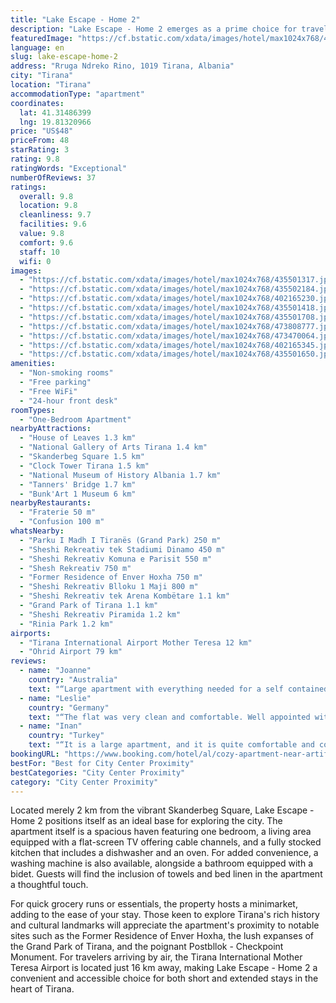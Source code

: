 ```yaml
---
title: "Lake Escape - Home 2"
description: "Lake Escape - Home 2 emerges as a prime choice for travelers seeking a blend of comfort and convenience in Tirana."
featuredImage: "https://cf.bstatic.com/xdata/images/hotel/max1024x768/435501317.jpg?k=c800fcef946681c5b4b6a64a33897e50dbfd78f936176b19c807b986f15681c8&o=&hp=1"
language: en
slug: lake-escape-home-2
address: "Rruga Ndreko Rino, 1019 Tirana, Albania"
city: "Tirana"
location: "Tirana"
accommodationType: "apartment"
coordinates:
  lat: 41.31486399
  lng: 19.81320966
price: "US$48"
priceFrom: 48
starRating: 3
rating: 9.8
ratingWords: "Exceptional"
numberOfReviews: 37
ratings:
  overall: 9.8
  location: 9.8
  cleanliness: 9.7
  facilities: 9.6
  value: 9.8
  comfort: 9.6
  staff: 10
  wifi: 0
images:
  - "https://cf.bstatic.com/xdata/images/hotel/max1024x768/435501317.jpg?k=c800fcef946681c5b4b6a64a33897e50dbfd78f936176b19c807b986f15681c8&o=&hp=1"
  - "https://cf.bstatic.com/xdata/images/hotel/max1024x768/435502184.jpg?k=d390063a28b6b51fabcf087055deae504133a2e453e90199e0d13be6067d3b26&o=&hp=1"
  - "https://cf.bstatic.com/xdata/images/hotel/max1024x768/402165230.jpg?k=eace8b1b880115671fa1cdf789b7459daec4942fec57f80a43929bc4143652ca&o=&hp=1"
  - "https://cf.bstatic.com/xdata/images/hotel/max1024x768/435501418.jpg?k=a7b3d5c41568a278773bc7292b75ac122bceb4e88ad89d1ab2bc3aca7ccf3e42&o=&hp=1"
  - "https://cf.bstatic.com/xdata/images/hotel/max1024x768/435501708.jpg?k=6fd56a577527a0aa343228f351a2eeaed18fddcd360d4cc4cacd4993ee9dc721&o=&hp=1"
  - "https://cf.bstatic.com/xdata/images/hotel/max1024x768/473808777.jpg?k=18c96b333ade863cfd6c85083ed0cebad2a1a157cad75e7437258711f5c76947&o=&hp=1"
  - "https://cf.bstatic.com/xdata/images/hotel/max1024x768/473470064.jpg?k=11dac46a0a7f78b506de466fcdfdedcca46ee44402c032163d780b4bc606759f&o=&hp=1"
  - "https://cf.bstatic.com/xdata/images/hotel/max1024x768/402165345.jpg?k=2e73172bc470e01dbcd41fc600fdcc61b88d12daf8950199daeecdba5a476a5f&o=&hp=1"
  - "https://cf.bstatic.com/xdata/images/hotel/max1024x768/435501650.jpg?k=32aed4974d7c2bf979d31cead550dfbb839f24f4955895fa4bfbae6f400284ba&o=&hp=1"
amenities:
  - "Non-smoking rooms"
  - "Free parking"
  - "Free WiFi"
  - "24-hour front desk"
roomTypes:
  - "One-Bedroom Apartment"
nearbyAttractions:
  - "House of Leaves 1.3 km"
  - "National Gallery of Arts Tirana 1.4 km"
  - "Skanderbeg Square 1.5 km"
  - "Clock Tower Tirana 1.5 km"
  - "National Museum of History Albania 1.7 km"
  - "Tanners' Bridge 1.7 km"
  - "Bunk'Art 1 Museum 6 km"
nearbyRestaurants:
  - "Fraterie 50 m"
  - "Confusion 100 m"
whatsNearby:
  - "Parku I Madh I Tiranës (Grand Park) 250 m"
  - "Sheshi Rekreativ tek Stadiumi Dinamo 450 m"
  - "Sheshi Rekreativ Komuna e Parisit 550 m"
  - "Shesh Rekreativ 750 m"
  - "Former Residence of Enver Hoxha 750 m"
  - "Sheshi Rekreativ Blloku 1 Maji 800 m"
  - "Sheshi Rekreativ tek Arena Kombëtare 1.1 km"
  - "Grand Park of Tirana 1.1 km"
  - "Sheshi Rekreativ Piramida 1.2 km"
  - "Rinia Park 1.2 km"
airports:
  - "Tirana International Airport Mother Teresa 12 km"
  - "Ohrid Airport 79 km"
reviews:
  - name: "Joanne"
    country: "Australia"
    text: "“Large apartment with everything needed for a self contained stay. Parking onsite and a washing machine are bonuses. Very close to the lake, many cafes and supermarkets below the building and a short walk to the centre. A great option in Tirana.”"
  - name: "Leslie"
    country: "Germany"
    text: "“The flat was very clean and comfortable. Well appointed with all necessities. Excellent location. I am a frequent visitor in Tirana and would like to return to this accommodation.”"
  - name: "Inan"
    country: "Turkey"
    text: "“It is a large apartment, and it is quite comfortable and cozy, modern. There is also free indoor parking.”"
bookingURL: "https://www.booking.com/hotel/al/cozy-apartment-near-artificial-lake.en-gb.html?aid=8035640"
bestFor: "Best for City Center Proximity"
bestCategories: "City Center Proximity"
category: "City Center Proximity"
---
```


Located merely 2 km from the vibrant Skanderbeg Square, Lake Escape - Home 2 positions itself as an ideal base for exploring the city. The apartment itself is a spacious haven featuring one bedroom, a living area equipped with a flat-screen TV offering cable channels, and a fully stocked kitchen that includes a dishwasher and an oven. For added convenience, a washing machine is also available, alongside a bathroom equipped with a bidet. Guests will find the inclusion of towels and bed linen in the apartment a thoughtful touch.

For quick grocery runs or essentials, the property hosts a minimarket, adding to the ease of your stay. Those keen to explore Tirana's rich history and cultural landmarks will appreciate the apartment's proximity to notable sites such as the Former Residence of Enver Hoxha, the lush expanses of the Grand Park of Tirana, and the poignant Postbllok - Checkpoint Monument. For travelers arriving by air, the Tirana International Mother Teresa Airport is located just 16 km away, making Lake Escape - Home 2 a convenient and accessible choice for both short and extended stays in the heart of Tirana.